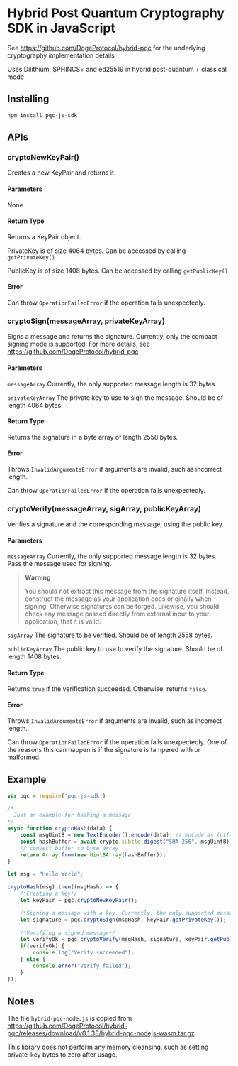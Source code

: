 # Hybrid Post Quantum Cryptography SDK in JavaScript

See https://github.com/DogeProtocol/hybrid-pqc for the underlying cryptography implementation details

Uses Dilithium, SPHINCS+ and ed25519 in hybrid post-quantum + classical mode

## Installing

    npm install pqc-js-sdk

## APIs

### cryptoNewKeyPair()
Creates a new KeyPair and returns it.

#### Parameters

None

#### Return Type

Returns a KeyPair object.

PrivateKey is of size 4064 bytes. Can be accessed by calling `getPrivateKey()` 

PublicKey is of size 1408 bytes. Can be accessed by calling `getPublicKey()`

#### Error

Can throw `OperationFailedError` if the operation fails unexpectedly.

### cryptoSign(messageArray, privateKeyArray)
Signs a message and returns the signature. Currently, only the compact signing mode is supported. For more details, see https://github.com/DogeProtocol/hybrid-pqc

#### Parameters

`messageArray` Currently, the only supported message length is 32 bytes.

`privateKeyArray` The private key to use to sign the message. Should be of length 4064 bytes.

#### Return Type

Returns the signature in a byte array of length 2558 bytes.

#### Error

Throws `InvalidArgumentsError` if arguments are invalid, such as incorrect length.

Can throw `OperationFailedError` if the operation fails unexpectedly.

### cryptoVerify(messageArray, sigArray, publicKeyArray)

Verifies a signature and the corresponding message, using the public key.

#### Parameters

`messageArray` Currently, the only supported message length is 32 bytes. Pass the message used for signing.

> **Warning**
>
> You should not extract this message from the signature itself. Instead, construct the message as your application does originally when signing. Otherwise signatures can be forged.
> Likewise, you should check any message passed directly from external input to your application, that it is valid.      

`sigArray` The signature to be verified. Should be of length 2558 bytes.

`publicKeyArray` The public key to use to verify the signature. Should be of length 1408 bytes.

#### Return Type

Returns `true` if the verification succeeded. Otherwise, returns `false`.

#### Error

Throws `InvalidArgumentsError` if arguments are invalid, such as incorrect length.

Can throw `OperationFailedError` if the operation fails unexpectedly. One of the reasons this can happen is if the signature is tampered with or malformed.

## Example

```javascript
var pqc = require('pqc-js-sdk')

/*
  Just an example for hashing a message 
*/
async function cryptoHash(data) {
    const msgUint8 = new TextEncoder().encode(data); // encode as (utf-8) Uint8Array
    const hashBuffer = await crypto.subtle.digest("SHA-256", msgUint8); // hash the message
    // convert buffer to byte array
    return Array.from(new Uint8Array(hashBuffer));
}

let msg = "Hello World";

cryptoHash(msg).then((msgHash) => {
    /*Creating a key*/
    let keyPair = pqc.cryptoNewKeyPair();

    /*Signing a message with a key. Currently, the only supported message size is 32 bytes. */
    let signature = pqc.cryptoSign(msgHash, keyPair.getPrivateKey());
    
    /*Verifying a signed message*/
    let verifyOk = pqc.cryptoVerify(msgHash, signature, keyPair.getPublicKey());
    if(verifyOk) {
        console.log("Verify succeeded");
    } else {
        console.error("Verify failed");
    }
});
```

## Notes

The file `hybrid-pqc-node.js` is copied from https://github.com/DogeProtocol/hybrid-pqc/releases/download/v0.1.38/hybrid-pqc-nodejs-wasm.tar.gz

This library does not perform any memory cleansing, such as setting private-key bytes to zero after usage.



